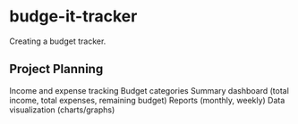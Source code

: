 # budge-it-tracker

Creating a budget tracker.

## Project Planning
Income and expense tracking
Budget categories
Summary dashboard (total income, total expenses, remaining budget)
Reports (monthly, weekly)
Data visualization (charts/graphs)
